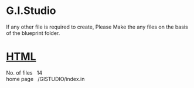 # G.I.Studio #
<p>If any other file is required to create, Please Make the any files on the basis of the blueprint folder.</p>
<!-- HTML -->
<h1 style="text-algin: center;"><u>HTML</u></h1>
No. of files &nbsp;  14 <br>
home page &nbsp;     /GISTUDIO/index.in
